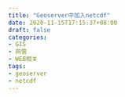 ```yaml
---
title: "Geoserver中加入netcdf"
date: 2020-11-15T17:15:37+08:00
draft: false
categories:
- GIS
- 网管
- WEB相关
tags:
- geoserver
- netcdf
---
```


